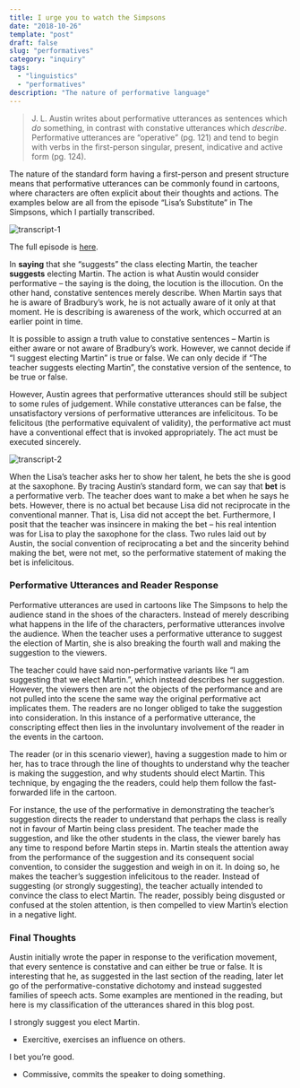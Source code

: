 ```yaml
---
title: I urge you to watch the Simpsons
date: "2018-10-26"
template: "post"
draft: false
slug: "performatives"
category: "inquiry"
tags:
  - "linguistics"
  - "performatives"
description: "The nature of performative language"
---
```

> J. L. Austin writes about performative utterances as sentences which <em>do </em>something, in contrast with constative utterances which <em>describe</em>. Performative utterances are “operative” (pg. 121) and tend to begin with verbs in the first-person singular, present, indicative and active form (pg. 124).</li>

The nature of the standard form having a first-person and present structure means that performative utterances can be commonly found in cartoons, where characters are often explicit about their thoughts and actions. The examples below are all from the episode “Lisa’s Substitute” in The Simpsons, which I partially transcribed.

![transcript-1](/media/performative-transcript-1.png)

The full episode is [here](https://www.youtube.com/watch?v=R0nz43dbHJM).

In __saying__ that she “suggests” the class electing Martin, the teacher __suggests__ electing Martin. The action is what Austin would consider performative – the saying is the doing, the locution is the illocution. On the other hand, constative sentences merely describe. When Martin says that he is aware of Bradbury’s work, he is not actually aware of it only at that moment. He is describing is awareness of the work, which occurred at an earlier point in time.

It is possible to assign a truth value to constative sentences – Martin is either aware or not aware of Bradbury’s work. However, we cannot decide if “I suggest electing Martin” is true or false. We can only decide if “The teacher suggests electing Martin”, the constative version of the sentence, to be true or false.

However, Austin agrees that performative utterances should still be subject to some rules of judgement. While constative utterances can be false, the unsatisfactory versions of performative utterances are infelicitous. To be felicitous (the performative equivalent of validity), the performative act must have a conventional effect that is invoked appropriately. The act must be executed sincerely.

![transcript-2](/media/performative-transcript-2.png)

When the Lisa’s teacher asks her to show her talent, he bets the she is good at the saxophone. By tracing Austin’s standard form, we can say that __bet__ is a performative verb. The teacher does want to make a bet when he says he bets. However, there is no actual bet because Lisa did not reciprocate in the conventional manner. That is, Lisa did not accept the bet. Furthermore, I posit that the teacher was insincere in making the bet – his real intention was for Lisa to play the saxophone for the class. Two rules laid out by Austin, the social convention of reciprocating a bet and the sincerity behind making the bet, were not met, so the performative statement of making the bet is infelicitous.

### Performative Utterances and Reader Response

Performative utterances are used in cartoons like The Simpsons to help the audience stand in the shoes of the characters. Instead of merely describing what happens in the life of the characters, performative utterances involve the audience. When the teacher uses a performative utterance to suggest the election of Martin, she is also breaking the fourth wall and making the suggestion to the viewers.

The teacher could have said non-performative variants like “I am suggesting that we elect Martin.”, which instead describes her suggestion. However, the viewers then are not the objects of the performance and are not pulled into the scene the same way the original performative act implicates them. The readers are no longer obliged to take the suggestion into consideration. In this instance of a performative utterance, the conscripting effect then lies in the involuntary involvement of the reader in the events in the cartoon.

The reader (or in this scenario viewer), having a suggestion made to him or her, has to trace through the line of thoughts to understand why the teacher is making the suggestion, and why students should elect Martin. This technique, by engaging the the readers, could help them follow the fast-forwarded life in the cartoon.

For instance, the use of the performative in demonstrating the teacher’s suggestion directs the reader to understand that perhaps the class is really not in favour of Martin being class president. The teacher made the suggestion, and like the other students in the class, the viewer barely has any time to respond before Martin steps in. Martin steals the attention away from the performance of the suggestion and its consequent social convention, to consider the suggestion and weigh in on it. In doing so, he makes the teacher’s suggestion infelicitous to the reader. Instead of suggesting (or strongly suggesting), the teacher actually intended to convince the class to elect Martin. The reader, possibly being disgusted or confused at the stolen attention, is then compelled to view Martin’s election in a negative light.

### Final Thoughts

Austin initially wrote the paper in response to the verification movement, that every sentence is constative and can either be true or false. It is interesting that he, as suggested in the last section of the reading, later let go of the performative-constative dichotomy and instead suggested families of speech acts. Some examples are mentioned in the reading, but here is my classification of the utterances shared in this blog post.

I strongly suggest you elect Martin.
- Exercitive, exercises an influence on others.

I bet you’re good.
- Commissive, commits the speaker to doing something.
